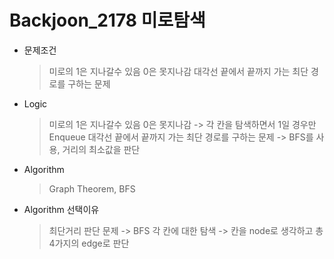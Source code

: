 # Backjoon_2178 미로탐색

* 문제조건
    > 미로의 1은 지나갈수 있음 0은 못지나감
    > 대각선 끝에서 끝까지 가는 최단 경로를 구하는 문제
* Logic
    > 미로의 1은 지나갈수 있음 0은 못지나감 -> 각 칸을 탐색하면서 1일 경우만 Enqueue
    > 대각선 끝에서 끝까지 가는 최단 경로를 구하는 문제 -> BFS를 사용, 거리의 최소값을 판단

* Algorithm
    > Graph Theorem, BFS

* Algorithm 선택이유
    > 최단거리 판단 문제 -> BFS
    > 각 칸에 대한 탐색 -> 칸을 node로 생각하고 총 4가지의 edge로 판단